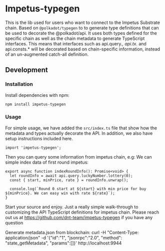 # Impetus-typegen

This is the lib used for users who want to connect to the Impetus Substrate chain. Based on `@polkadot/typegen` to to generate type definitions that can be used to decorate the @polkadot/api. It uses both types defined for the specific chain as well as the chain metadata to generate TypeScript interfaces. This means that interfaces such as api.query._, api.tx._ and api.consts.\* will be decorated based on chain-specific information, instead of an un-augmented catch-all definition.

## Development

### Installation

Install dependencies with npm:

```bash
npm install impetus-typegen
```

### Usage

For simple usage, we have added the `src/index.ts` file that show how the metadata and types actually decorate the API. In addition, we also have setup instructions included here.

```
import 'impetus-typegen';
```

Then you can query some information from impetus chain, e.g: We can simple index data of first round impetus:

```
export async function indexRoundInfo(): Promise<void> {
  let roundInfo = await api.query.luckyNumber.lottery(0);
  const { start, minPrice, rate } = roundInfo.unwrap();

  console.log(`Round 0 start at ${start} with min price for buy ${minPrice}. We can easy win with rate ${rate}`);
}
```

Start your source and enjoy.
Just a really simple walk-through to customizing the API TypeScript definitions for impetus chain.
Please reach out us at https://github.com/dnt-team/impetus-typegen if you have any question

Generate metadata.json from blockchain: curl -H "Content-Type: application/json" -d '{"id":"1", "jsonrpc":"2.0", "method": "state_getMetadata", "params":[]}' http://localhost:9944

